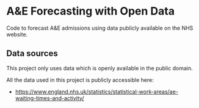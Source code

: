 # A&E Forecasting with Open Data
Code to forecast A&E admissions using data publicly available on the NHS website.

## Data sources
This project only uses data which is openly available in the public domain.

All the data used in this project is publicly accessible here:
- https://www.england.nhs.uk/statistics/statistical-work-areas/ae-waiting-times-and-activity/